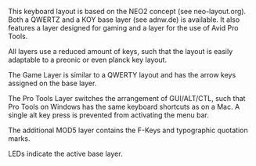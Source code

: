 This keyboard layout is based on the NEO2 concept (see neo-layout.org). Both a QWERTZ and a KOY base layer (see adnw.de) is available. It also features a layer designed for gaming and a layer for the use of Avid Pro Tools.

All layers use a reduced amount of keys, such that the layout is easily adaptable to a preonic or even planck key layout.

The Game Layer is similar to a QWERTY layout and has the arrow keys assigned on the base layer.

The Pro Tools Layer switches the arrangement of GUI/ALT/CTL, such that Pro Tools on Windows has the same keyboard shortcuts as on a Mac. A single alt key press is prevented from activating the menu bar.

The additional MOD5 layer contains the F-Keys and typographic quotation marks.

LEDs indicate the active base layer.